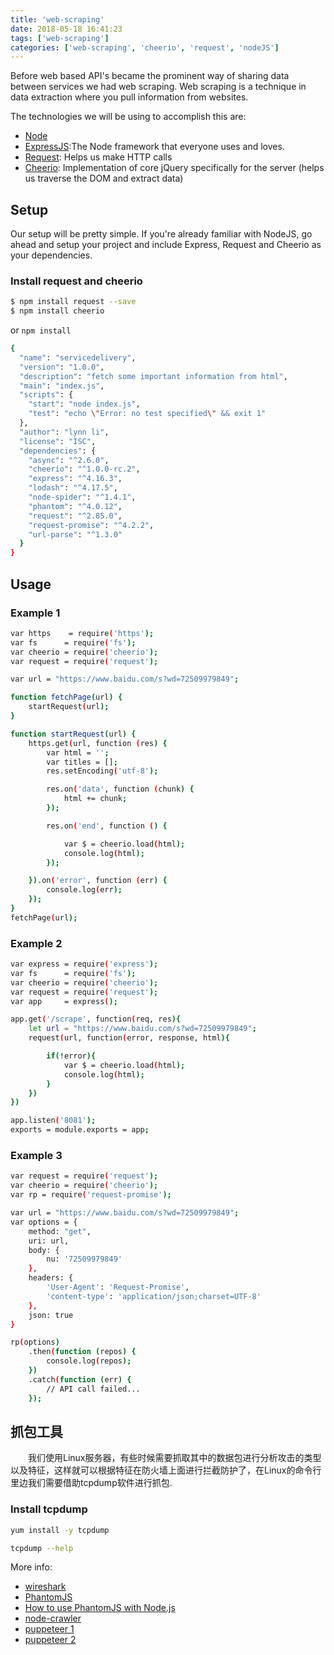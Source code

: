 ```yaml
---
title: 'web-scraping'
date: 2018-05-18 16:41:23
tags: ['web-scraping']
categories: ['web-scraping', 'cheerio', 'request', 'nodeJS']
---
```


Before web based API's became the prominent way of sharing data between services we had web scraping. Web scraping is a technique in data extraction where you pull information from websites.

The technologies we will be using to accomplish this are:
* [Node](https://nodejs.org/en/)
* [ExpressJS](https://expressjs.com/):The Node framework that everyone uses and loves.
* [Request](https://github.com/request/request): Helps us make HTTP calls
* [Cheerio](https://github.com/cheeriojs/cheerio): Implementation of core jQuery specifically for the server (helps us traverse the DOM and extract data)

## Setup

Our setup will be pretty simple. If you're already familiar with NodeJS, go ahead and setup your project and include Express, Request and Cheerio as your dependencies.

### Install request and cheerio

``` bash
$ npm install request --save
$ npm install cheerio
```

or `npm install`

```bash
{
  "name": "servicedelivery",
  "version": "1.0.0",
  "description": "fetch some important information from html",
  "main": "index.js",
  "scripts": {
    "start": "node index.js",
    "test": "echo \"Error: no test specified\" && exit 1"
  },
  "author": "lynn li",
  "license": "ISC",
  "dependencies": {
    "async": "^2.6.0",
    "cheerio": "^1.0.0-rc.2",
    "express": "^4.16.3",
    "lodash": "^4.17.5",
    "node-spider": "^1.4.1",
    "phantom": "^4.0.12",
    "request": "^2.85.0",
    "request-promise": "^4.2.2",
    "url-parse": "^1.3.0"
  }
}
```


## Usage

### Example 1

``` bash
var https    = require('https');
var fs      = require('fs');
var cheerio = require('cheerio');
var request = require('request');

var url = "https://www.baidu.com/s?wd=72509979849";

function fetchPage(url) {
    startRequest(url);
}

function startRequest(url) {
    https.get(url, function (res) {
        var html = '';
        var titles = [];
        res.setEncoding('utf-8');

        res.on('data', function (chunk) {
            html += chunk;
        });

        res.on('end', function () {

            var $ = cheerio.load(html);
            console.log(html);
        });

    }).on('error', function (err) {
        console.log(err);
    });
}
fetchPage(url);
```

### Example 2

```bash
var express = require('express');
var fs      = require('fs');
var cheerio = require('cheerio');
var request = require('request');
var app     = express();

app.get('/scrape', function(req, res){
    let url = "https://www.baidu.com/s?wd=72509979849";
    request(url, function(error, response, html){

        if(!error){
            var $ = cheerio.load(html);
            console.log(html);
        }
    })
})

app.listen('8081');
exports = module.exports = app;
```

### Example 3

```bash
var request = require('request');
var cheerio = require('cheerio');
var rp = require('request-promise');

var url = "https://www.baidu.com/s?wd=72509979849";
var options = {
    method: "get",
    uri: url,
    body: {
        nu: '72509979849'
    },
    headers: {
        'User-Agent': 'Request-Promise',
        'content-type': 'application/json;charset=UTF-8'
    },
    json: true
}

rp(options)
    .then(function (repos) {
        console.log(repos);
    })
    .catch(function (err) {
        // API call failed...
    });
```

## 抓包工具
　　我们使用Linux服务器，有些时候需要抓取其中的数据包进行分析攻击的类型以及特征，这样就可以根据特征在防火墙上面进行拦截防护了，在Linux的命令行里边我们需要借助tcpdump软件进行抓包.

### Install tcpdump
```bash
yum install -y tcpdump

tcpdump --help
```

More info: 
* [wireshark](https://jingyan.baidu.com/article/c35dbcb0866b698916fcbc81.html)
* [PhantomJS](http://phantomjs.org/quick-start.html)
* [How to use PhantomJS with Node.js](https://ourcodeworld.com/articles/read/379/how-to-use-phantomjs-with-node-js)
* [node-crawler](https://github.com/bda-research/node-crawler)
* [puppeteer 1](https://github.com/GoogleChrome/puppeteer)
* [puppeteer 2](https://developers.google.com/web/tools/puppeteer/articles/ssr)